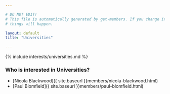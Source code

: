 ```yaml
---

# DO NOT EDIT!
# This file is automatically generated by get-members. If you change it, bad
# things will happen.

layout: default
title: "Universities"

---
```


{% include interests/universities.md %}

### Who is interested in Universities?


* [Nicola Blackwood]({ site.baseurl }}members/nicola-blackwood.html)
* [Paul Blomfield]({ site.baseurl }}members/paul-blomfield.html)
